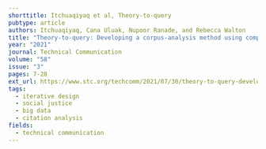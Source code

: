```yaml
---
shorttitle: Itchuaqiyaq et al, Theory-to-query
pubtype: article
authors: Itchuaqiyaq, Cana Uluak, Nupoor Ranade, and Rebecca Walton
title: "Theory-to-query: Developing a corpus-analysis method using computer programming and human analysis"
year: "2021"
journal: Technical Communication
volume: "58"
issue: "3"
pages: 7-28
ext_url: https://www.stc.org/techcomm/2021/07/30/theory-to-query-developing-a-corpus-analysis-method-using-computer-programming-and-human-analysis/
tags:
  - iterative design
  - social justice
  - big data
  - citation analysis
fields:
  - technical communication
---
```

